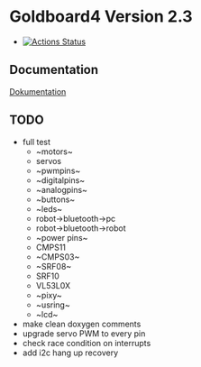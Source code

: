 ﻿# Goldboard4 Version 2.3

* [![Actions Status](https://github.com/teeheee/goldboard4/workflows/ccpp/badge.svg)](https://github.com/teeheee/goldboard4/actions)

## Documentation

[Dokumentation](https://github.com/teeheee/goldboard4/wiki)

## TODO
* full test
   * ~motors~
   * servos
   * ~pwmpins~
   * ~digitalpins~
   * ~analogpins~
   * ~buttons~
   * ~leds~
   * robot->bluetooth->pc
   * robot->bluetooth->robot
   * ~power pins~
   * CMPS11
   * ~CMPS03~
   * ~SRF08~
   * SRF10
   * VL53L0X
   * ~pixy~
   * ~usring~
   * ~lcd~
* make clean doxygen comments
* upgrade servo PWM to every pin
* check race condition on interrupts
* add i2c hang up recovery
